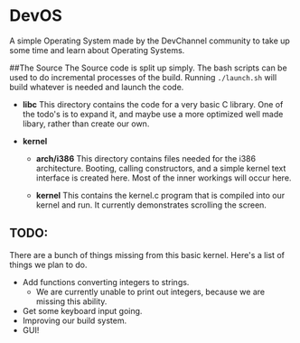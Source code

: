 # DevOS
A simple Operating System made by the DevChannel community to take up some time and learn about Operating Systems.

##The Source
The Source code is split up simply. The bash scripts can be used to do incremental processes of the build. Running `./launch.sh` will build whatever is needed and launch the code.

- **libc**
This directory contains the code for a very basic C library. One of the todo's is to expand it, and maybe use a more optimized well made libary, rather than create our own.

- **kernel**
  - **arch/i386**
This directory contains files needed for the i386 architecture. Booting, calling constructors, and a simple kernel text interface is created here. Most of the inner workings will occur here.

  - **kernel**
This contains the kernel.c program that is compiled into our kernel and run. It currently demonstrates scrolling the screen.

## TODO:
There are a bunch of things missing from this basic kernel. Here's a list of things we plan to do.

- Add functions converting integers to strings.
  - We are currently unable to print out integers, because we are missing this ability.
- Get some keyboard input going.
- Improving our build system. 
- GUI!
